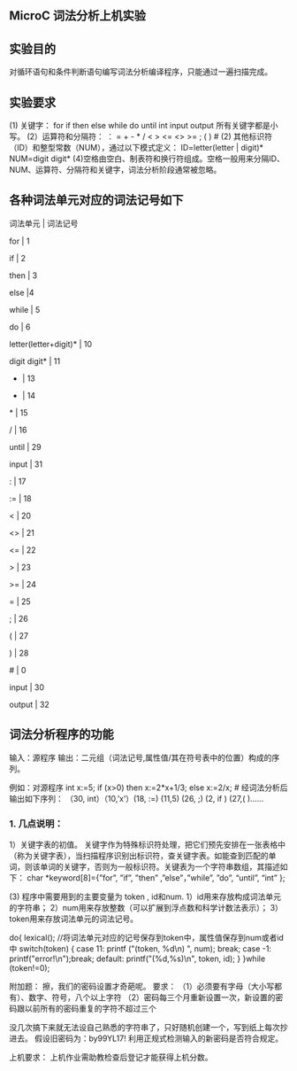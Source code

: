 ## MicroC 词法分析上机实验

## 实验目的

对循环语句和条件判断语句编写词法分析编译程序，只能通过一遍扫描完成。 

## 实验要求

(1)	关键字：
for    if    then  else  while    do    until    int    input    output
所有关键字都是小写。
(2）运算符和分隔符：
  ：  =   +   -   *    /   <    >   <=   <>    >=    ;    (  )   #
(2)	其他标识符（ID）和整型常数（NUM），通过以下模式定义：
ID=letter(letter | digit)*
NUM=digit digit*
(4)空格由空白、制表符和换行符组成。空格一般用来分隔ID、NUM、运算符、分隔符和关键字，词法分析阶段通常被忽略。

## 各种词法单元对应的词法记号如下

词法单元 | 词法记号 

for | 1

if | 2

then | 3

else |4

while | 5

do | 6

letter(letter+digit)* | 10

digit digit* | 11

+ | 13

- | 14

\* | 15

/ | 16

until | 29

input | 31

: | 17

:= | 18

< | 20

<> | 21

<= | 22

\> | 23

\>= | 24

= | 25

; | 26

( | 27

) | 28

\# | 0

input | 30

output | 32

## 词法分析程序的功能

输入：源程序
输出：二元组（词法记号,属性值/其在符号表中的位置）构成的序列。

例如：对源程序
int x:=5;  if (x>0)  then  x:=2*x+1/3;  else  x:=2/x;  #
经词法分析后输出如下序列：
（30, int）（10,’x’）(18, :=) (11,5) (26, ;) (2, if )  (27,( )……


### 1. 几点说明：

1）关键字表的初值。
关键字作为特殊标识符处理，把它们预先安排在一张表格中（称为关键字表），当扫描程序识别出标识符，查关键字表。如能查到匹配的单词，则该单词的关键字，否则为一般标识符。关键表为一个字符串数组，其描述如下：
char *keyword[8]={”for”, ”if”, ”then” ,”else”，”while”, ”do”, “until”, “int” };

(3)	程序中需要用到的主要变量为 token , id和num.
1）id用来存放构成词法单元的字符串；
2）num用来存放整数（可以扩展到浮点数和科学计数法表示）；
3）token用来存放词法单元的词法记号。

do{ 
lexical(); //将词法单元对应的记号保存到token中，属性值保存到num或者id中
switch(token) { 
case 11: printf ("(token, %d\n) ", num); break; 
case -1: printf("error!\n");break; 
default: printf("(%d,%s)\n", token, id); 
} 
}while (token!=0); 


附加题：
擦，我们的密码设置才奇葩呢。
要求：
（1）必须要有字母（大小写都有）、数字、符号，八个以上字符
（2）密码每三个月重新设置一次，新设置的密码跟以前所有的密码重复的字符不超过三个
  
没几次搞下来就无法设自己熟悉的字符串了，只好随机创建一个，写到纸上每次抄进去。
假设旧密码为：by99YL17!
利用正规式检测输入的新密码是否符合规定。


上机要求：
上机作业需助教检查后登记才能获得上机分数。


